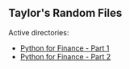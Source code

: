 ## Taylor's Random Files

Active directories:
* [Python for Finance - Part 1](tmc2737.github.io/rand/python_for_finance_pt1)
* [Python for Finance - Part 2](tmc2737.github.io/rand/python_for_finance_pt2)
